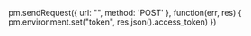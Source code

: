 pm.sendRequest({
    url: "",
    method: 'POST'
}, function(err, res) {
    pm.environment.set("token", res.json().access_token)
})
